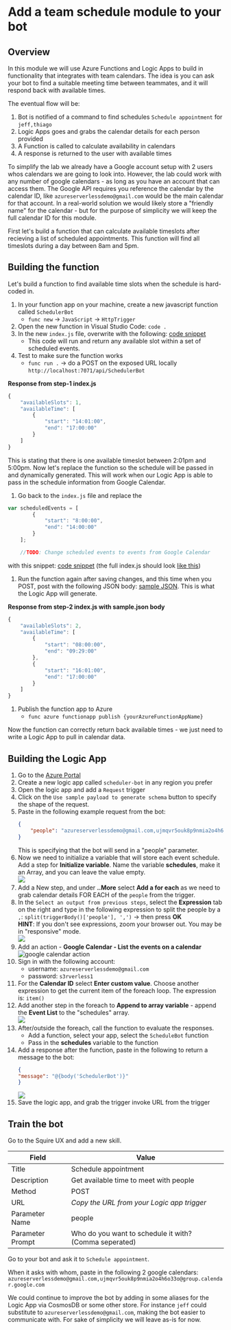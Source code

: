 # Add a team schedule module to your bot

## Overview

In this module we will use Azure Functions and Logic Apps to build in functionality that integrates with team calendars.  The idea is you can ask your bot to find a suitable meeting time between teammates, and it will respond back with available times.

The eventual flow will be:  
1. Bot is notified of a command to find schedules `Schedule appointment` for `jeff,thiago`
1. Logic Apps goes and grabs the calendar details for each person provided
1. A Function is called to calculate availability in calendars
1. A response is returned to the user with available times

To simplify the lab we already have a Google account setup with 2 users whos calendars we are going to look into.  However, the lab could work with any number of google calendars - as long as you have an account that can access them.  The Google API requires you reference the calendar by the calendar ID, like `azureserverlessdemo@gmail.com` would be the main calendar for that account.  In a real-world solution we would likely store a "friendly name" for the calendar - but for the purpose of simplicity we will keep the full calendar ID for this module.

First let's build a function that can calculate available timeslots after recieving a list of scheduled appointments.  This function will find all timeslots during a day between 8am and 5pm.

## Building the function

Let's build a function to find available time slots when the schedule is hard-coded in.

1. In your function app on your machine, create a new javascript function called `SchedulerBot`
    * `func new` -> `JavaScript` -> `HttpTrigger`
1. Open the new function in Visual Studio Code: `code .`
1. In the new `index.js` file, overwrite with the following: [code snippet](src/step-1/index.js)
    * This code will run and return any available slot within a set of scheduled events.  
1. Test to make sure the function works
    * `func run .` -> do a POST on the exposed URL locally `http://localhost:7071/api/SchedulerBot`

**Response from step-1 index.js**

```javascript
{
    "availableSlots": 1,
    "availableTime": [
        {
            "start": "14:01:00",
            "end": "17:00:00"
        }
    ]
}
```

This is stating that there is one available timeslot between 2:01pm and 5:00pm. Now let's replace the function so the schedule will be passed in and dynamically generated.  This will work when our Logic App is able to pass in the schedule information from Google Calendar.

1. Go back to the `index.js` file and replace the 

```javascript
var scheduledEvents = [
        {
            "start": "8:00:00",
            "end": "14:00:00"
        }
    ];

    //TODO: Change scheduled events to events from Google Calendar
```

with this snippet: [code snippet](src/step-2/index.snippet.js)  (the full index.js should look [like this](src/step-2/index.js))

1. Run the function again after saving changes, and this time when you POST, post with the following JSON body: [sample JSON](src/step-2/sample.json).  This is what the Logic App will generate.

**Response from step-2 index.js with sample.json body**
```javascript
{
    "availableSlots": 2,
    "availableTime": [
        {
            "start": "08:00:00",
            "end": "09:29:00"
        },
        {
            "start": "16:01:00",
            "end": "17:00:00"
        }
    ]
}
```
1. Publish the function app to Azure
    * `func azure functionapp publish {yourAzureFunctionAppName}`  

Now the function can correctly return back available times - we just need to write a Logic App to pull in calendar data.

## Building the Logic App

1. Go to the [Azure Portal](https://portal.azure.com)
1. Create a new logic app called `scheduler-bot` in any region you prefer
1. Open the logic app and add a `Request` trigger
1. Click on the `Use sample payload to generate schema` button to specify the shape of the request.
1. Paste in the following example request from the bot:  
    ```json
    {
        "people": "azureserverlessdemo@gmail.com,ujmqvr5ouk8p9nmia2o4h6o33o@group.calendar.google.com"
    }
    ```
    This is specifying that the bot will send in a "people" parameter.
1. Now we need to initialize a variable that will store each event schedule.  Add a step for **Initialize variable**.  Name the variable **schedules**, make it an Array, and you can leave the value empty.  
    ![](images/4.png)
1. Add a New step, and under **..More** select **Add a for each** as we need to grab calendar details FOR EACH of the `people` from the trigger.
1. In the `Select an output from previous steps`, select the **Expression** tab on the right and type in the following expression to split the people by a `,`: `split(triggerBody()['people'], ',')` -> then press **OK**  
    **HINT**: If you don't see expressions, zoom your browser out. You may be in "responsive" mode.  
    ![](images/5.png)
1. Add an action - **Google Calendar - List the events on a calendar**  
![google calendar action](images/1.png)  
1. Sign in with the following account:
    * username: `azureserverlessdemo@gmail.com`
    * password: `s3rverless1`
1. For the **Calendar ID** select **Enter custom value**.  Choose another expression to get the current item of the foreach loop.  The expression is: `item()`
1. Add another step in the foreach to **Append to array variable** - append the **Event List** to the "schedules" array.  
    ![](images/6.png)  
1. After/outside the foreach, call the function to evaluate the responses.
    * Add a function, select your app, select the `ScheduleBot` function
    * Pass in the **schedules** variable to the function
1. Add a response after the function, paste in the following to return a message to the bot:  
    ```json
    {
    "message": "@{body('SchedulerBot')}"
    }
    ```  
    ![](images/7.png)
1. Save the logic app, and grab the trigger invoke URL from the trigger

## Train the bot
Go to the Squire UX and add a new skill.


|Field|Value|
|--|--|
|Title|Schedule appointment|
|Description|Get available time to meet with people|
|Method|POST|
|URL|*Copy the URL from your Logic app trigger*|
|Parameter Name|people|
|Parameter Prompt|Who do you want to schedule it with? (Comma seperated)|


Go to your bot and ask it to `Schedule appointment`.

When it asks with whom, paste in the following 2 google calendars:
`azureserverlessdemo@gmail.com,ujmqvr5ouk8p9nmia2o4h6o33o@group.calendar.google.com`

We could continue to improve the bot by adding in some aliases for the Logic App via CosmosDB or some other store. For instance `jeff` could substitute to `azureserverlessdemo@gmail.com`, making the bot easier to communicate with. For sake of simplicity we will leave as-is for now.